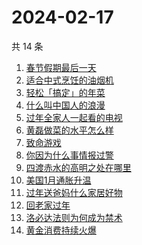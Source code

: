 # 2024-02-17

共 14 条

<!-- BEGIN -->
<!-- 最后更新时间 Sat Feb 17 2024 14:14:43 GMT+0800 (China Standard Time) -->

1. [春节假期最后一天](https://www.zhihu.com/search?q=春节假期最后一天)
1. [适合中式烹饪的油烟机](https://www.zhihu.com/search?q=适合中式烹饪的油烟机)
1. [轻松「搞定」的年菜](https://www.zhihu.com/search?q=轻松「搞定」的年菜)
1. [什么叫中国人的浪漫](https://www.zhihu.com/search?q=什么叫中国人的浪漫)
1. [过年全家人一起看的电视](https://www.zhihu.com/search?q=过年全家人一起看的电视)
1. [黄磊做菜的水平怎么样](https://www.zhihu.com/search?q=黄磊做菜的水平怎么样)
1. [致命游戏](https://www.zhihu.com/search?q=致命游戏)
1. [你因为什么事情报过警](https://www.zhihu.com/search?q=你因为什么事情报过警)
1. [四渡赤水的高明之处在哪里](https://www.zhihu.com/search?q=四渡赤水的高明之处在哪里)
1. [美国1月通胀升温](https://www.zhihu.com/search?q=美国1月通胀升温)
1. [过年送爸妈什么家居好物](https://www.zhihu.com/search?q=过年送爸妈什么家居好物)
1. [回老家过年](https://www.zhihu.com/search?q=回老家过年)
1. [洛必达法则为何成为禁术](https://www.zhihu.com/search?q=洛必达法则为何成为禁术)
1. [黄金消费持续火爆](https://www.zhihu.com/search?q=黄金消费持续火爆)

<!-- END -->
